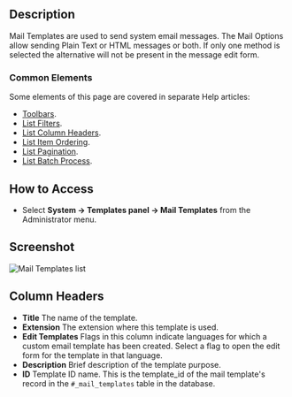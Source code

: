 <!-- Filename: Help4.x:Mail_Templates / Display title: Mail Templates -->

## Description

Mail Templates are used to send system email messages. The Mail Options 
allow sending Plain Text or HTML messages or both. If only one method is 
selected the alternative will not be present in the message edit form.

### Common Elements

Some elements of this page are covered in separate Help articles:

* [Toolbars](jdocmanual?article=help/common-elements/toolbars).
* [List Filters](jdocmanual?article=help/common-elements/list-filters).
* [List Column Headers](jdocmanual?article=help/common-elements/list-column-headers).
* [List Item Ordering](jdocmanual?article=help/common-elements/list-ordering).
* [List Pagination](jdocmanual?article=help/common-elements/list-pagination).
* [List Batch Process](jdocmanual?article=help/common-elements/list-batch-process).


## How to Access

- Select **System → Templates panel → Mail Templates** from the
  Administrator menu.

## Screenshot

![Mail Templates list](../../../en/images/mail/mail-templates.png)

## Column Headers

- **Title** The name of the template.
- **Extension** The extension where this template is used.
- **Edit Templates** Flags in this column indicate languages for which a
  custom email template has been created. Select a flag to open the edit
  form for the template in that language.
- **Description** Brief description of the template purpose.
- **ID** Template ID name. This is the template_id of the mail
  template's record in the `#_mail_templates` table in the database.
